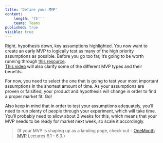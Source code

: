 ```yaml
---
title: 'Define your MVP'
content:
    length: '75'''
    teams: Teams
published: true
visible: true
---
```


Right, hypothesis down, key assumptions highlighted. You now want to create an early MVP to logically test as many of the high priority assumptions as possible. Before you go too far, it’s going to be worth running through [this resource](https://docs.google.com/document/d/1T_TcI2xqhDF1VryivId6M_FNRuYPQqZac1J4ZR8hl0Y).  
[This video](https://onemonth.com/courses/mvp/steps/the-buffet-of-mvp) will also clarify some of the different MVP types and their benefits.

For now, you need to select the one that is going to test your most important assumptions in the shortest amount of time. As your assumptions are proven or falsified, your product and hypothesis will change in order to find a proper market fit. Go!

Also keep in mind that in order to test your assumptions adequately, you’ll need to run plenty of people through your experiment, which will take time. You’ll probably need to allow about 2 weeks for this, which means that your MVP needs to be ready for market next week, so scale it accordingly.

> (If your MVP is shaping up as a landing page, check out - [OneMonth MVP](https://onemonth.com/courses/mvp) Lectures 6.1 - 6.3.)